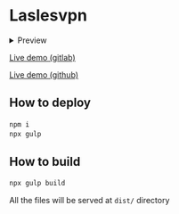 # Laslesvpn

<details>
  <summary>Preview</summary>
  <img src="img/preview.png" alt="preview">
</details>

[Live demo (gitlab)](https://w973.gitlab.io/laslesvpn)

[Live demo (github)](https://nuckle.github.io/laslesvpn)

## How to deploy 

```sh
npm i
npx gulp
```

## How to build 

```sh
npx gulp build 
```

All the files will be served at `dist/` directory
